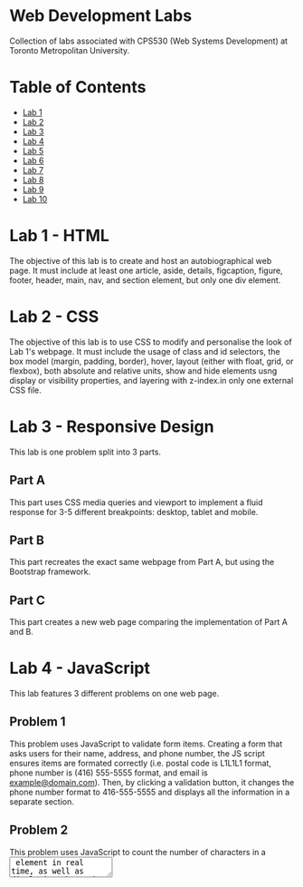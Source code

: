 # Web Development Labs
Collection of labs associated with CPS530 (Web Systems Development) at Toronto Metropolitan University.

# Table of Contents
- [Lab 1](#lab-1---html)
- [Lab 2](#lab-2---c)
- [Lab 3](#lab-3---responsive-design)
- [Lab 4](#lab-4---javascript)
- [Lab 5](#lab-5---jquery)
- [Lab 6](#lab-6---svg)
- [Lab 7](#lab-1---perl)
- [Lab 8](#lab-1---php)
- [Lab 9](#lab-1---mysql)
- [Lab 10](#lab-1---Classic-ASP,-Ruby,-Python,-React.js)

# Lab 1 - HTML
The objective of this lab is to create and host an autobiographical web page. It must include at least one article, aside, details, figcaption, figure, footer, header, main, nav, and section element, but only one div element.

# Lab 2 - CSS
The objective of this lab is to use CSS to modify and personalise the look of Lab 1's webpage. It must include the usage of class and id selectors, the box model (margin, padding, border), hover, layout (either with float, grid, or flexbox), both absolute and relative units, show and hide elements usng display or visibility properties, and layering with z-index.in only one external CSS file.

# Lab 3 - Responsive Design
This lab is one problem split into 3 parts. 

## Part A 
This part uses CSS media queries and viewport to implement a fluid response for 3-5 different breakpoints: desktop, tablet and mobile.

## Part B
This part recreates the exact same webpage from Part A, but using the Bootstrap framework.

## Part C
This part creates a new web page comparing the implementation of Part A and B.

# Lab 4 - JavaScript
This lab features 3 different problems on one web page.

## Problem 1
This problem uses JavaScript to validate form items. Creating a form that asks users for their name, address, and phone number, the JS script ensures items are formated correctly (i.e. postal code is L1L1L1 format, phone number is (416) 555-5555 format, and email is example@domain.com). Then, by clicking a validation button, it changes the phone number format to 416-555-5555 and displays all the information in a separate section.

## Problem 2
This problem uses JavaScript to count the number of characters in a <textarea> element in real time, as well as displaying the number of letters (a-z and A-Z only).

## Problem 3
This problem uses JavScript to create a list of bookmarks and indicating is the link is secure or not (https vs. http).

# Lab 5 - jQuery
This lab features 2 different problems on one web page.

## Problem 1
This problem uses jQuery and plain JavaScript to create a drag-and-drop game featuring Mr. Potato Head.

## Problem 2
This problem uses jQuery to create a function where when a user hovers over an image, the image size becomes full screen.

# Lab 6 - SVG
This lab features 2 problems on one web page.

## Problem 1
This problem uses SVG to generate a yellow triange, blue quadrilateral, pink pentagon, and green hexagon.

## Problem 2
This problem uses SVG to generate the flags of Vietnam and Norway.

# Lab 7 - Perl
This lab features 2 problems on 2 web pages using the CGI environemnt on a Unix server.

## Problem 1
This problem uses a Perl program to display the phrase "This is my first Perl program".

## Problem 2
This problem contains an HTML form asking for name, address, phone number, email, and photograph file and a Perl program to process and validate these items using regular expression. This, it either highlights user inputs or didplays the correct information on a new web page.

# Lab 8 - PHP
This page features 4 problems on one web page.

## Problem 1
This problem uses a PHP program to create a division displaying a background image and greeting appropriate to the time of day.

## Problem 2
This problem contains an HTML form that ask for 2 integers between 3 and 12. Then, the PHP form validates and uses those 2 numbers to display a multipication table.

## Problem 3
This problem uses a PHP program to create a hit counter using cookies.

## Problem 4
This problem uses a PHP program to display one of three possible gifs that is added in a query string in the URL.

# Lab 9 - MYSQL
This lab features 5 problems on 5 different web pages using a MySQL database on a Unix server.

## Problem 1
This problem uses a PHP script to populate a table in the database with 10 records of pictures and its picture number, subject, location, and date taken.

## Problem 2
This problem uses a PHP program to make a query and display all the information in the database sorted in descending order of date taken.

## Problem 3
This problem uses a PHP problem to make a queery and display only images taken in Ontario iwht a caption showing the subject and location. 

## Problem 4
This problem uses a HTML form with radio buttons for the user to select locations and years. Then, a PHP program makes a query to the database and displays the pictures with captions that fit the selected conditions. 

## Problem 5
This problem uses a PHP program to make a query and display a random image from the database and the total number of images in the database.

# Lab 10 - Classic ASP, Ruby, Python, React.js
This features 3 problems on 3 different web pages.

## Problem 1
This problem uses a Classis ASP program that uses the values in a query string input to generate the background colour of a web page. The program also uses cookies to display the date and time of the last visit.

## Problem 2
This problem uses an HTML form that asks for a city name, province or state if applicable, country, and url of a picture of that city. The form also has two button, one to submit to a CGI/Ruby form and the other to a CGI/Python form.

The CGI/Ruby form generate a web page where the image is the full width of the screen and the city information is properly capitalized and centered at the top.

The CGI/Python form generates a web page where the image is 80% of the screen width with a coloureed border and the city information is all-uppercase and centered at the top.

## Problem 3
This problem uses React.js to create a web page highlighting the installation process, the page-building process, and any challenges encountered.




